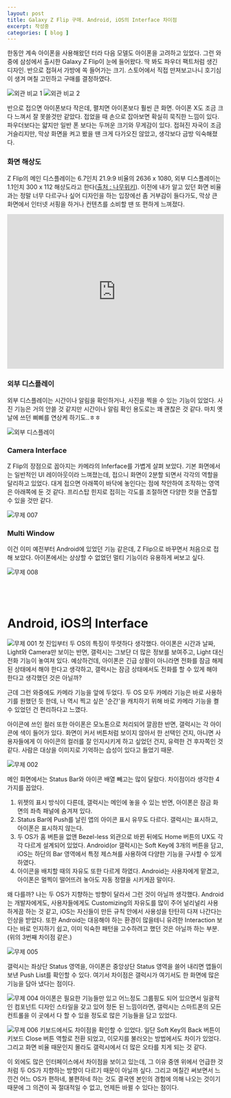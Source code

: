 ```yaml
---
layout: post
title: Galaxy Z Flip 구매. Android, iOS의 Interface 차이점
excerpt: 작성중
categories: [ blog ]
---
```


한동안 계속 아이폰을 사용해왔던 터라 다음 모델도 아이폰을 고려하고 있었다. 그런 와중에 삼성에서 출시한 Galaxy Z Flip이 눈에 들어왔다.
딱 봐도 파우더 팩트처럼 생긴 디자인. 반으로 접혀서 가방에 쏙 들어가는 크기. 스토어에서 직접 만져보고나니 호기심이 생겨 며칠 고민하고 구매를 결정하였다.

![외관 비교 1](https://drive.google.com/uc?id=1bn5ZlV7s2V5Q-IiiOrMXiLFLqBbmsDAn)
![외관 비교 2](https://drive.google.com/uc?id=1wO0Qr3EScqgHWkFwDWnq3BqvB8_37E7y)

반으로 접으면 아이폰보다 작은데, 펼치면 아이폰보다 훨씬 큰 화면. 아이폰 X도 조금 크다 느껴서 잘 못쓸것만 같았다.
접었을 때 손으로 잡아보면 확실히 묵직한 느낌이 있다. 파우더보다는 얇지만 일반 폰 보다는 두꺼운 크기와 무게감이 있다.
접혀진 자국이 조금 거슬리지만, 막상 화면을 켜고 봤을 땐 크게 다가오진 않았고, 생각보다 금방 익숙해졌다.

### 화면 해상도

Z Flip의 메인 디스플레이는 6.7인치 21.9:9 비율의 2636 x 1080, 외부 디스플레이는 1.1인치 300 x 112 해상도라고 한다([출처 : 나무위키](https://namu.wiki/w/갤럭시%20Z%20플립)). 이전에 내가 알고 있던 화면 비율과는 정말 너무 다르구나 싶어 디자인을 하는 입장에선 좀 거부감이 들다가도, 막상 큰 화면에서 인터넷 서핑을 하거나 컨텐츠를 소비할 땐 또 편하게 느껴졌다.

<embed src="https://drive.google.com/uc?id=1QQZ63Me45jLCyhCl29KTBJOj-9VE56fd" loop="1" style="width:100%; height:360px;">

### 외부 디스플레이
외부 디스플레이는 시간이나 알림을 확인하거나, 사진을 찍을 수 있는 기능이 있었다. 사진 기능은 거의 안쓸 것 같지만 시간이나 알림 확인 용도로는 꽤 괜찮은 것 같다.
마치 옛날에 쓰던 삐삐를 연상케 하기도..ㅎㅎ

![외부 디스플레이](https://drive.google.com/uc?id=1y6rhzZ-EQOkD23MHnLeeybPAnSATjAnZ)

### Camera Interface
Z Flip의 장점으로 꼽아지는 카메라의 Inferface를 가볍게 살펴 보았다. 기본 화면에서는 일반적인 UI 레이아웃이라 느껴졌는데, 접으니 화면이 2분할 되면서 각각의 역할을 달리하고 있었다. 대게 접으면 아래쪽이 바닥에 놓인다는 점에 착안하여 조작하는 영역은 아래쪽에 둔 것 같다. 프리스탑 힌지로 접히는 각도를 조절하면 다양한 컷을 연출할 수 있을 것만 같다.

![무제 007](https://drive.google.com/uc?id=1N6Xp3jf7gxhUozqfuhnibP6W95IuiErs)

### Multi Window
이건 이미 예전부터 Android에 있었던 기능 같은데, Z Flip으로 바꾸면서 처음으로 접해 보았다.
아이폰에서는 상상할 수 없었던 멀티 기능이라 유용하게 써보고 싶다.

![무제 008](https://drive.google.com/uc?id=12IrrpYkHQnXl5iIh8oiXNLZybHm1zH1E)

<br /><br />

# Android, iOS의 Interface

![무제 001](https://drive.google.com/uc?id=1XQ2PXuihrupQIDGLFhgmpQPH51OVuvst)
첫 진입부터 두 OS의 특징이 뚜렷하다 생각했다.
아이폰은 시간과 날짜, Light와 Camera만 보이는 반면, 갤럭시는 그보단 더 많은 정보를 보여주고, Light 대신 전화 기능이 놓여져 있다.
예상하건데, 아이폰은 긴급 상황이 아니라면 전화를 잠금 해제된 상태에서 해야 한다고 생각하고, 갤럭시는 잠금 상태에서도 전화를 할 수 있게 해야 한다고 생각했던 것은 아닐까?

근데 그런 와중에도 카메라 기능을 앞에 두었다. 두 OS 모두 카메라 기능은 바로 사용하기를 원했던 듯 한데, 나 역시 찍고 싶은 '순간'을 캐치하기 위해 바로 카메라 기능을 켤 수 있었던 건 편리하다고 느꼈다.

아이콘에 쓰인 컬러 또한 아이폰은 모노톤으로 처리되어 깔끔한 반면, 갤럭시는 각 아이콘에 색이 들어가 있다.
화면이 커서 버튼처럼 보이지 않아서 한 선택인 건지, 아니면 사용자들에게 이 아이콘의 컬러를 잘 인지시키게 하고 싶었던 건지,
유력한 건 후자쪽인 것 같다. 사람은 대상을 이미지로 기억하는 습성이 있다고 들었기 때문.

![무제 002](https://drive.google.com/uc?id=19EE2txMZ3sLjGW845C2_Dq2kJvwgFmCU)

메인 화면에서는 Status Bar와 아이콘 배열 빼고는 많이 달랐다.
차이점이라 생각한 4가지를 꼽았다.

1. 위젯의 표시 방식이 다른데, 갤럭시는 메인에 놓을 수 있는 반면, 아이폰은 잠금 화면의 좌측 패널에 숨겨져 있다.
2. Status Bar에 Push를 날린 앱의 아이콘 표시 유무도 다르다. 갤럭시는 표시하고, 아이폰은 표시하지 않는다.
3. 두 OS가 홈 버튼을 없앤 Bezel-less 외관으로 바뀐 뒤에도 Home 버튼의 UX도 각각 다르게 설계되어 있었다. Android(or 갤럭시)는 Soft Key에 3개의 버튼을 담고, iOS는 하단의 Bar 영역에서 특정 제스쳐를 사용하여 다양한 기능을 구사할 수 있게 하였다.
4. 아이콘을 배치할 때의 자유도 또한 다르게 하였다. Android는 사용자에게 맡겼고, 아이폰은 멀찍이 떨어뜨려 놓아도 자동 정렬을 시키게끔 말이다.

왜 다를까?
나는 두 OS가 지향하는 방향이 달라서 그런 것이 아닐까 생각했다.
Android는 개발자에게도, 사용자들에게도 Customizing의 자유도를 많이 주어 널리널리 사용하게끔 하는 것 같고, iOS는 자신들이 만든 규칙 안에서 사용성을 탄탄히 다져 나간다는 인상을 받았다. 또한 Android는 대응해야 하는 환경이 많을테니 유려한 Interaction 보다는 바로 인지하기 쉽고, 이미 익숙한 패턴을 고수하려고 했던 것은 아닐까 하는 부분. (위의 3번째 차이점 같은.)

![무제 005](https://drive.google.com/uc?id=1JSoFvGLRV4y0vTXfhFeGhRGgwc426f5k)

갤럭시는 좌상단 Status 영역을, 아이폰은 중앙상단 Status 영역을 쓸어 내리면 앱들이 보낸 Push List를 확인할 수 있다.
여기서 차이점은 갤럭시가 여기서도 한 화면에 많은 기능을 담아 냈다는 점이다.

![무제 004](https://drive.google.com/uc?id=1CQmBMdKVYzdMZzZWs288APG6n3YBsa2R)
아이폰은 필요한 기능들만 있고 어느정도 그룹핑도 되어 있으면서 일괄적인 컴포넌트 디자인 스타일을 갖고 있어 정돈 된 느낌이라면, 갤럭시는 스마트폰의 모든 컨트롤을 이 곳에서 다 할 수 있을 정도로 많은 기능들을 담고 있었다.

![무제 006](https://drive.google.com/uc?id=1vNUmLrCB3DvDKT6qdzI5VVKq35T1b0G0)
키보드에서도 차이점을 확인할 수 있었다.
일단 Soft Key의 Back 버튼이 키보드 Close 버튼 역할로 전환 되었고, 이모지를 불러오는 방법에서도 차이가 있었다. 그리고 화면 비율 때문인지 몰라도 갤럭시에서 더 많은 오타를 치게 되는 것 같다.

이 외에도 많은 인터페이스에서 차이점을 보이고 있는데, 그 이유 중엔 위에서 언급한 것처럼 두 OS가 지향하는 방향이 다르기 때문이 아닐까 싶다. 그리고 며칠간 써보면서 느낀건 어느 OS가 편하네, 불편하네 하는 것도 결국엔 본인의 경험에 의해 나오는 것이기 때문에 그 의견이 꼭 절대적일 수 없고, 언제든 바뀔 수 있다는 점이다.
